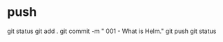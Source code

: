 
# ###################################################################################################################### 
# ###################################################################################################################### 
#  push

git status
git add .
git commit -m " 001 - What is Helm."
git push
git status



# ###################################################################################################################### 
# ###################################################################################################################### 
## 